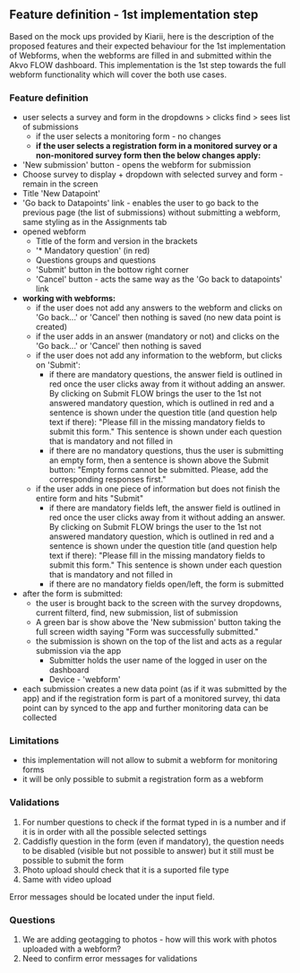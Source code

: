 ## Feature definition - 1st implementation step 

Based on the mock ups provided by Kiarii, here is the description of the proposed features and their expected behaviour for the 1st implementation of Webforms, when the webforms are filled in and submitted within the Akvo FLOW dashboard. This implementation is the 1st step towards the full webform functionality which will cover the both use cases. 

### Feature definition 
- user selects a survey and form in the dropdowns > clicks find > sees list of submissions
   - if the user selects a monitoring form - no changes 
   - **if the user selects a registration form in a monitored survey or a non-monitored survey form then the below changes apply:**
- 'New submission' button - opens the webform for submission
- Choose survey to display + dropdown with selected survey and form - remain in the screen
- Title 'New Datapoint' 
- 'Go back to Datapoints' link - enables the user to go back to the previous page (the list of submissions) without submitting a webform, same styling as in the Assignments tab 
- opened webform
   - Title of the form and version in the brackets 
   - '* Mandatory question' (in red)
   - Questions groups and questions 
   - 'Submit' button in the bottow right corner 
   - 'Cancel' button - acts the same way as the 'Go back to datapoints' link
- **working with webforms:** 
   - if the user does not add any answers to the webform and clicks on 'Go back...' or 'Cancel' then nothing is saved (no new data point is created)
   - if the user adds in an answer (mandatory or not) and clicks on the 'Go back...' or 'Cancel' then nothing is saved
   - if the user does not add any information to the webform, but clicks on 'Submit':
      - if there are mandatory questions, the answer field is outlined in red once the user clicks away from it without adding an answer. By clicking on Submit FLOW brings the user to the 1st not answered mandatory question, which is outlined in red and a sentence is shown under the question title (and question help text if there): "Please fill in the missing mandatory fields to submit this form." This sentence is shown under each question that is mandatory and not filled in
      - if there are no mandatory questions, thus the user is submitting an empty form, then a sentence is shown above the Submit button: "Empty forms cannot be submitted. Please, add the corresponding responses first."
   -  if the user adds in one piece of information but does not finish the entire form and hits "Submit"
      - if there are mandatory fields left, the answer field is outlined in red once the user clicks away from it without adding an answer. By clicking on Submit FLOW brings the user to the 1st not answered mandatory question, which is outlined in red and a sentence is shown under the question title (and question help text if there): "Please fill in the missing mandatory fields to submit this form." This sentence is shown under each question that is mandatory and not filled in
      - if there are no mandatory fields open/left, the form is submitted 
- after the form is submitted:
   - the user is brought back to the screen with the survey dropdowns, current filterd, find, new submission, list of submission
    - A green bar is show above the 'New submission' button taking the full screen width saying "Form was successfully submitted."  
    - the submission is shown on the top of the list and acts as a regular submission via the app
       - Submitter holds the user name of the logged in user on the dashboard 
       - Device - 'webform'
- each submission creates a new data point (as if it was submitted by the app) and if the registration form is part of a monitored survey, thi data point can by synced to the app and further monitoring data can be collected

### Limitations 
- this implementation will not allow to submit a webform for monitoring forms 
- it will be only possible to submit a registration form as a webform

### Validations
1. For number questions to check if the format typed in is a number and if it is in order with all the possible selected settings 
2. Caddisfly question in the form (even if mandatory), the question needs to be disabled (visible but not possible to answer) but it still must be possible to submit the form 
3. Photo upload should check that it is a suported file type 
4. Same with video upload 

Error messages should be located under the input field. 

### Questions
1. We are adding geotagging to photos - how will this work with photos uploaded with a webform? 
2. Need to confirm error messages for validations 
